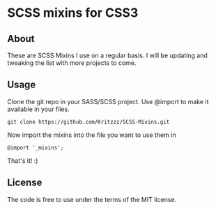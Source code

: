 SCSS mixins for CSS3 
====================

About
-----

These are SCSS Mixins I use on a regular basis. I will be updating and tweaking the list with more projects to come. 

Usage
-----

Clone the git repo in your SASS/SCSS project. Use @import to make it available in your files.

    git clone https://github.com/Kritzzz/SCSS-Mixins.git

Now import the mixins into the file you want to use them in

    @import '_mixins';

That's it! :)

License
-------

The code is free to use under the terms of the MIT license.
